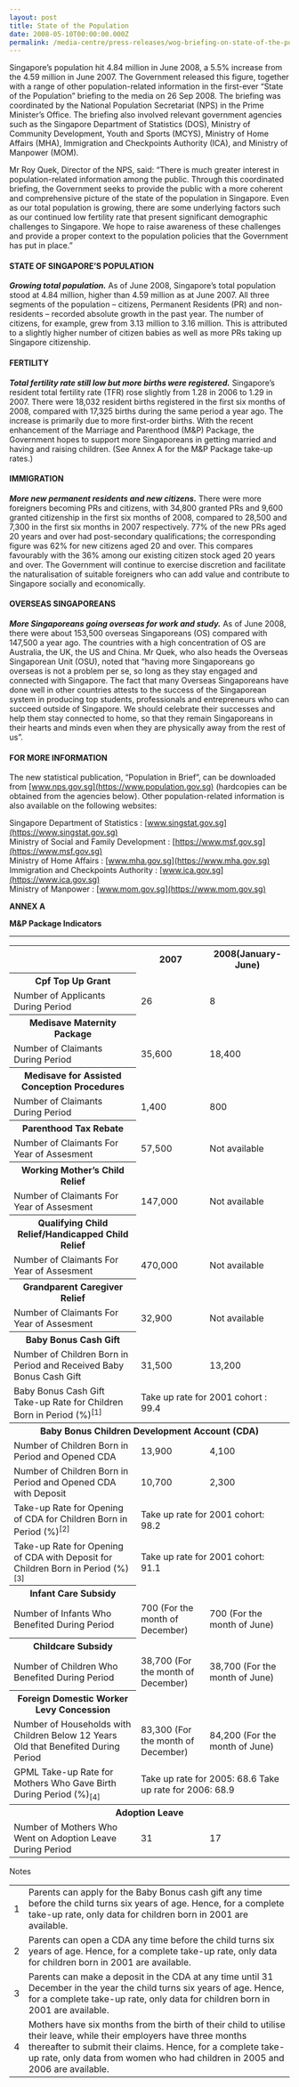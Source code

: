 ```yaml
---
layout: post
title: State of the Population
date: 2008-05-10T00:00:00.000Z
permalink: /media-centre/press-releases/wog-briefing-on-state-of-the-population-1
---
```

Singapore’s population hit 4.84 million in June 2008, a 5.5% increase from the 4.59 million in June 2007. The Government released this figure, together with a range of other population-related information in the first-ever “State of the Population” briefing to the media on 26 Sep 2008. The briefing was coordinated by the National Population Secretariat (NPS) in the Prime Minister’s Office. The briefing also involved relevant government agencies such as the Singapore Department of Statistics (DOS), Ministry of Community Development, Youth and Sports (MCYS), Ministry of Home Affairs (MHA), Immigration and Checkpoints Authority (ICA), and Ministry of Manpower (MOM).

Mr Roy Quek, Director of the NPS, said: “There is much greater interest in population-related information among the public. Through this coordinated briefing, the Government seeks to provide the public with a more coherent and comprehensive picture of the state of the population in Singapore. Even as our total population is growing, there are some underlying factors such as our continued low fertility rate that present significant demographic challenges to Singapore. We hope to raise awareness of these challenges and provide a proper context to the population policies that the Government has put in place.”

#### **STATE OF SINGAPORE’S POPULATION**

_**Growing total population.**_ As of June 2008, Singapore’s total population stood at 4.84 million, higher than 4.59 million as at June 2007. All three segments of the population – citizens, Permanent Residents (PR) and non-residents – recorded absolute growth in the past year. The number of citizens, for example, grew from 3.13 million to 3.16 million. This is attributed to a slightly higher number of citizen babies as well as more PRs taking up Singapore citizenship.

#### **FERTILITY**

_**Total fertility rate still low but more births were registered.**_ Singapore’s resident total fertility rate (TFR) rose slightly from 1.28 in 2006 to 1.29 in 2007. There were 18,032 resident births registered in the first six months of 2008, compared with 17,325 births during the same period a year ago. The increase is primarily due to more first-order births. With the recent enhancement of the Marriage and Parenthood (M&P) Package, the Government hopes to support more Singaporeans in getting married and having and raising children. (See Annex A for the M&P Package take-up rates.)

#### **IMMIGRATION**

_**More new permanent residents and new citizens.**_ There were more foreigners becoming PRs and citizens, with 34,800 granted PRs and 9,600 granted citizenship in the first six months of 2008, compared to 28,500 and 7,300 in the first six months in 2007 respectively. 77% of the new PRs aged 20 years and over had post-secondary qualifications; the corresponding figure was 62% for new citizens aged 20 and over. This compares favourably with the 36% among our existing citizen stock aged 20 years and over. The Government will continue to exercise discretion and facilitate the naturalisation of suitable foreigners who can add value and contribute to Singapore socially and economically.

#### **OVERSEAS SINGAPOREANS**

_**More Singaporeans going overseas for work and study.**_ As of June 2008, there were about 153,500 overseas Singaporeans (OS) compared with 147,500 a year ago. The countries with a high concentration of OS are Australia, the UK, the US and China. Mr Quek, who also heads the Overseas Singaporean Unit (OSU), noted that “having more Singaporeans go overseas is not a problem per se, so long as they stay engaged and connected with Singapore. The fact that many Overseas Singaporeans have done well in other countries attests to the success of the Singaporean system in producing top students, professionals and entrepreneurs who can succeed outside of Singapore. We should celebrate their successes and help them stay connected to home, so that they remain Singaporeans in their hearts and minds even when they are physically away from the rest of us”.

#### **FOR MORE INFORMATION**

The new statistical publication, “Population in Brief”, can be downloaded from [www.nps.gov.sg](https://www.population.gov.sg) (hardcopies can be obtained from the agencies below). Other population-related information is also available on the following websites:

Singapore Department of Statistics : [www.singstat.gov.sg](https://www.singstat.gov.sg)  
Ministry of Social and Family Development : [https://www.msf.gov.sg](https://www.msf.gov.sg)  
Ministry of Home Affairs : [www.mha.gov.sg](https://www.mha.gov.sg)  
Immigration and Checkpoints Authority : [www.ica.gov.sg](https://www.ica.gov.sg)  
Ministry of Manpower : [www.mom.gov.sg](https://www.mom.gov.sg)  

**ANNEX A**  

**M&P Package Indicators**

---
<table class="table-h">  <tr>    <th> </th>    <th>2007</th> <th>2008(January-June)</th> </tr>  
<tr>    <th> Cpf Top Up Grant </th>    <td> </td> <td> </td> </tr>    
<tr>    <td> Number of Applicants During Period</td> <td>26</td> <td>8 </td> </tr>
<tr>    <th> Medisave Maternity Package </th>    <td> </td> <td> </td> </tr>  
<tr>    <td> Number of Claimants During Period</td> <td>35,600</td> <td>18,400</td> </tr>
<tr>    <th> Medisave for Assisted Conception Procedures</th>    <td> </td> <td> </td> </tr> 
<tr>    <td> Number of Claimants During Period</td> <td>1,400</td> <td>800</td> </tr>
<tr>    <th> Parenthood Tax Rebate</th>    <td> </td> <td> </td> </tr>
<tr>    <td> Number of Claimants For Year of Assesment</td> <td>57,500</td> <td>Not available</td> </tr>
<tr>    <th> Working Mother’s Child Relief</th>    <td> </td> <td> </td> </tr>
<tr>    <td> Number of Claimants For Year of Assesment</td> <td>147,000</td> <td>Not available</td> </tr>
<tr>    <th> Qualifying Child Relief/Handicapped Child Relief</th>    <td> </td> <td> </td> </tr>  
<tr>    <td> Number of Claimants For Year of Assesment</td> <td>470,000</td> <td>Not available</td> </tr>
<tr>    <th> Grandparent Caregiver Relief</th>    <td> </td> <td> </td> </tr>  
<tr>    <td> Number of Claimants For Year of Assesment</td> <td>32,900</td> <td>Not available</td> </tr>
<tr>    <th> Baby Bonus Cash Gift</th>    <td> </td> <td> </td> </tr>  
<tr>    <td> Number of Children Born in Period and Received Baby Bonus Cash Gift</td> <td>31,500</td> <td>13,200</td> </tr>
<tr>    <td> Baby Bonus Cash Gift Take-up Rate for Children Born in Period (%)<sup>[1]</sup></td> <td colspan="2">Take up rate for 2001 cohort : 99.4</td>  </tr> 
<tr>    <th colspan="3"> Baby Bonus Children Development Account (CDA)</th> </tr>
<tr>    <td> Number of Children Born in Period and Opened CDA</td> <td>13,900</td> <td>4,100</td> </tr>
<tr>    <td>Number of Children Born in Period and Opened CDA with Deposit</td> <td>10,700</td> <td>2,300</td> </tr>  
<tr>    <td> Take-up Rate for Opening of CDA for Children Born in Period (%)<sup>[2]</sup></td> <td colspan="2">Take up rate for 2001 cohort: 98.2</td>  </tr>  
<tr>    <td> Take-up Rate for Opening of CDA with Deposit for Children Born in Period (%)<sup>[3]</sup></td> <td colspan="2">Take up rate for 2001 cohort: 91.1</td>  </tr>
<tr> <th>Infant Care Subsidy</th>    <td> </td> <td> </td> </tr>
<tr>    <td> Number of Infants Who Benefited During Period</td> <td>700 (For the month of December)</td> <td>700 (For the month of June)</td> </tr>
<tr>    <th> Childcare Subsidy</th>    <td> </td> <td> </td> </tr>
<tr>    <td>Number of Children Who Benefited During Period</td>    <td>38,700 
(For the month of December)</td> <td>38,700 
(For the month of June)</td> </tr>
<tr>    <th>Foreign Domestic Worker Levy Concession</th>    <td> </td> <td> </td> </tr>
<tr>    <td> Number of Households with Children Below 12 Years Old that Benefited During Period</td> <td>83,300 (For the month of December)</td> <td>84,200 (For the month of June)</td> </tr>
<tr>    <td>GPML Take-up Rate for Mothers Who Gave Birth During Period (%)<sub>[4]</sub></td>    <td colspan="2">Take up rate for 2005: 68.6 
Take up rate for 2006: 68.9</td> </tr>

<tr>    <th colspan="3">Adoption Leave</th>  </tr>
<tr>    <td> Number of Mothers Who Went on Adoption Leave During Period</td> <td>31</td> <td>17</td> </tr>
</table>

Notes

<table class="table-h">  <tr> <td>1</td>    <td>Parents can apply for the Baby Bonus cash gift any time before the child turns six years of age. Hence, for a complete take-up rate, only data for children born in 2001 are available.</td> </tr>
<tr><td>2</td>    <td>Parents can open a CDA any time before the child turns six years of age. Hence, for a complete take-up rate, only data for children born in 2001 are available.</td> </tr> 
<tr><td>3</td>    <td>Parents can make a deposit in the CDA at any time until 31 December in the year the child turns six years of age. Hence, for a complete take-up rate, only data for children born in 2001 are available.</td> </tr>
<tr><td>4</td>    <td>Mothers have six months from the birth of their child to utilise their leave, while their employers have three months thereafter to submit their claims. Hence, for a complete take-up rate, only data from women who had children in 2005 and 2006 are available.</td> </tr> </table>